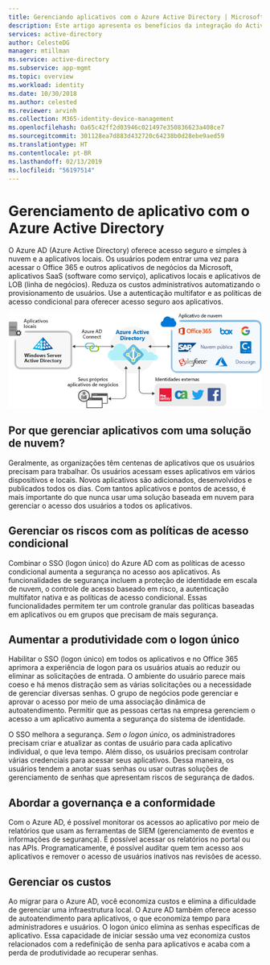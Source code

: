 ```yaml
---
title: Gerenciando aplicativos com o Azure Active Directory | Microsoft Docs
description: Este artigo apresenta os benefícios da integração do Active Directory do Azure com seus aplicativos locais, de nuvem e SaaS.
services: active-directory
author: CelesteDG
manager: mtillman
ms.service: active-directory
ms.subservice: app-mgmt
ms.topic: overview
ms.workload: identity
ms.date: 10/30/2018
ms.author: celested
ms.reviewer: arvinh
ms.collection: M365-identity-device-management
ms.openlocfilehash: 0a65c42ff2d03946c021497e350836623a408ce7
ms.sourcegitcommit: 301128ea7d883d432720c64238b0d28ebe9aed59
ms.translationtype: HT
ms.contentlocale: pt-BR
ms.lasthandoff: 02/13/2019
ms.locfileid: "56197514"
---
```

# <a name="application-management-with-azure-active-directory"></a>Gerenciamento de aplicativo com o Azure Active Directory

O Azure AD (Azure Active Directory) oferece acesso seguro e simples à nuvem e a aplicativos locais. Os usuários podem entrar uma vez para acessar o Office 365 e outros aplicativos de negócios da Microsoft, aplicativos SaaS (software como serviço), aplicativos locais e aplicativos de LOB (linha de negócios). Reduza os custos administrativos automatizando o provisionamento de usuários. Use a autenticação multifator e as políticas de acesso condicional para oferecer acesso seguro aos aplicativos.

![Aplicativos federados por meio do Azure AD](media/what-is-application-management/app-management-overview.png)

## <a name="why-manage-applications-with-a-cloud-solution"></a>Por que gerenciar aplicativos com uma solução de nuvem?

Geralmente, as organizações têm centenas de aplicativos que os usuários precisam para trabalhar. Os usuários acessam esses aplicativos em vários dispositivos e locais. Novos aplicativos são adicionados, desenvolvidos e publicados todos os dias. Com tantos aplicativos e pontos de acesso, é mais importante do que nunca usar uma solução baseada em nuvem para gerenciar o acesso dos usuários a todos os aplicativos.

## <a name="manage-risk-with-conditional-access-policies"></a>Gerenciar os riscos com as políticas de acesso condicional
Combinar o SSO (logon único) do Azure AD com as políticas de acesso condicional aumenta a segurança no acesso aos aplicativos. As funcionalidades de segurança incluem a proteção de identidade em escala de nuvem, o controle de acesso baseado em risco, a autenticação multifator nativa e as políticas de acesso condicional. Essas funcionalidades permitem ter um controle granular das políticas baseadas em aplicativos ou em grupos que precisam de mais segurança.

## <a name="improve-productivity-with-single-sign-on"></a>Aumentar a produtividade com o logon único
Habilitar o SSO (logon único) em todos os aplicativos e no Office 365 aprimora a experiência de logon para os usuários atuais ao reduzir ou eliminar as solicitações de entrada. O ambiente do usuário parece mais coeso e há menos distração sem as várias solicitações ou a necessidade de gerenciar diversas senhas. O grupo de negócios pode gerenciar e aprovar o acesso por meio de uma associação dinâmica de autoatendimento. Permitir que as pessoas certas na empresa gerenciem o acesso a um aplicativo aumenta a segurança do sistema de identidade.

O SSO melhora a segurança. *Sem o logon único*, os administradores precisam criar e atualizar as contas de usuário para cada aplicativo individual, o que leva tempo. Além disso, os usuários precisam controlar várias credenciais para acessar seus aplicativos. Dessa maneira, os usuários tendem a anotar suas senhas ou usar outras soluções de gerenciamento de senhas que apresentam riscos de segurança de dados. 

## <a name="address-governance-and-compliance"></a>Abordar a governança e a conformidade
Com o Azure AD, é possível monitorar os acessos ao aplicativo por meio de relatórios que usam as ferramentas de SIEM (gerenciamento de eventos e informações de segurança). É possível acessar os relatórios no portal ou nas APIs. Programaticamente, é possível auditar quem tem acesso aos aplicativos e remover o acesso de usuários inativos nas revisões de acesso.

## <a name="manage-costs"></a>Gerenciar os custos
Ao migrar para o Azure AD, você economiza custos e elimina a dificuldade de gerenciar uma infraestrutura local. O Azure AD também oferece acesso de autoatendimento para aplicativos, o que economiza tempo para administradores e usuários. O logon único elimina as senhas específicas de aplicativo. Essa capacidade de iniciar sessão uma vez economiza custos relacionados com a redefinição de senha para aplicativos e acaba com a perda de produtividade ao recuperar senhas.

